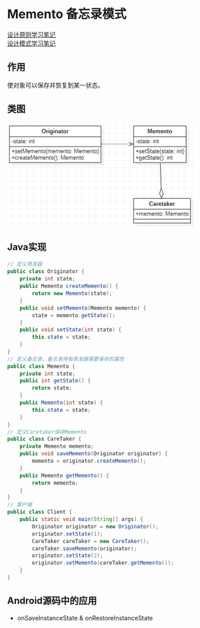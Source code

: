 # Memento 备忘录模式
[设计原则学习笔记](https://www.jianshu.com/p/f7f79adad32b)  
[设计模式学习笔记](https://www.jianshu.com/p/08bf9381697c)  
## 作用
使对象可以保存并恢复到某一状态。
## 类图
![备忘录模式类图](res/memento_01.PNG)
## Java实现
```Java
// 定义原发器
public class Originator {
    private int state;
    public Memento createMemento() {
        return new Memento(state);
    }
    public void setMemento(Memento memento) {
        state = memento.getState();
    }
    public void setState(int state) {
        this.state = state;
    }
}
// 定义备忘录，备忘录持有原发器需要保存的属性
public class Memento {
    private int state;
    public int getState() {
        return state;
    }
    public Memento(int state) {
        this.state = state;
    }
}
// 定义Caretaker保存Memento
public class CareTaker {
    private Memento memento;
    public void saveMemento(Originator originator) {
        memento = originator.createMemento();
    }
    public Memento getMemento() {
        return memento;
    }
}
// 客户端
public class Client {
    public static void main(String[] args) {
        Originator originator = new Originator();
        originator.setState(1);
        CareTaker careTaker = new CareTaker();
        careTaker.saveMemento(originator);
        originator.setState(2);
        originator.setMemento(careTaker.getMemento());
    }
}
```
## Android源码中的应用
* onSaveInstanceState & onRestoreInstanceState
